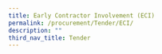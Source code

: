 ```yaml
---
title: Early Contractor Involvement (ECI)
permalink: /procurement/Tender/ECI/
description: ""
third_nav_title: Tender
---
```

